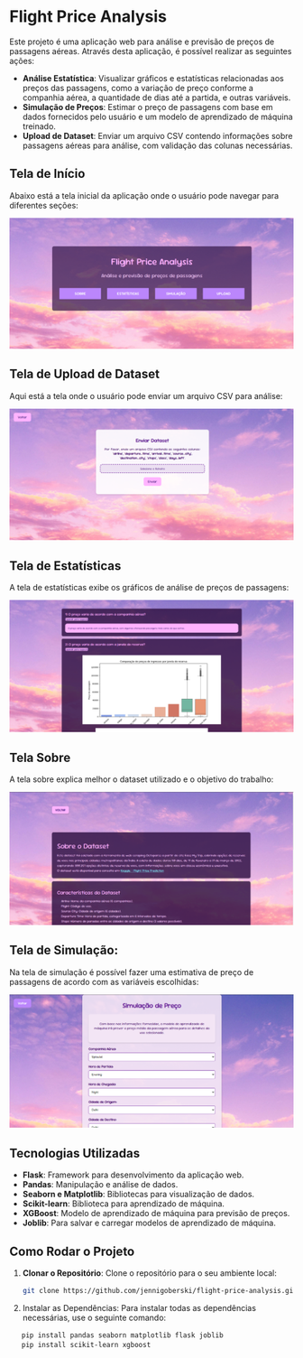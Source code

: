 # Flight Price Analysis

Este projeto é uma aplicação web para análise e previsão de preços de passagens aéreas. Através desta aplicação, é possível realizar as seguintes ações:

- **Análise Estatística**: Visualizar gráficos e estatísticas relacionadas aos preços das passagens, como a variação de preço conforme a companhia aérea, a quantidade de dias até a partida, e outras variáveis.
- **Simulação de Preços**: Estimar o preço de passagens com base em dados fornecidos pelo usuário e um modelo de aprendizado de máquina treinado.
- **Upload de Dataset**: Enviar um arquivo CSV contendo informações sobre passagens aéreas para análise, com validação das colunas necessárias.

## Tela de Início

Abaixo está a tela inicial da aplicação onde o usuário pode navegar para diferentes seções:

![Tela de Início](imagens/inicial.png)

## Tela de Upload de Dataset

Aqui está a tela onde o usuário pode enviar um arquivo CSV para análise:

![Tela de Upload](imagens/upload.png)

## Tela de Estatísticas

A tela de estatísticas exibe os gráficos de análise de preços de passagens:

![Tela de Estatísticas](imagens/estatisticas.png)

## Tela Sobre

A tela sobre explica melhor o dataset utilizado e o objetivo do trabalho:

![Tela de Estatísticas](imagens/sobre.png)

## Tela de Simulação:

Na tela de simulação é possível fazer uma estimativa de preço de passagens de acordo com as variáveis escolhidas:

![Tela de Estatísticas](imagens/simulacao.png)

## Tecnologias Utilizadas

- **Flask**: Framework para desenvolvimento da aplicação web.
- **Pandas**: Manipulação e análise de dados.
- **Seaborn e Matplotlib**: Bibliotecas para visualização de dados.
- **Scikit-learn**: Biblioteca para aprendizado de máquina.
- **XGBoost**: Modelo de aprendizado de máquina para previsão de preços.
- **Joblib**: Para salvar e carregar modelos de aprendizado de máquina.

## Como Rodar o Projeto

1. **Clonar o Repositório**:
   Clone o repositório para o seu ambiente local:
   ```bash
   git clone https://github.com/jennigoberski/flight-price-analysis.git 
   
2. Instalar as Dependências: Para instalar todas as dependências necessárias, use o seguinte comando:
```bash
   pip install pandas seaborn matplotlib flask joblib
   pip install scikit-learn xgboost
